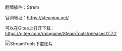 翻墙插件：Strem

官网地址：https://steampp.net/

可以在Gitee上打开下载：https://gitee.com/rmbgame/SteamTools/releases/2.7.2



![StreamTools下载图片](../..\_images\StreamTools下载图片.png)

